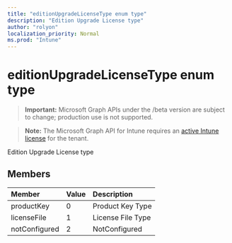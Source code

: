 ```yaml
---
title: "editionUpgradeLicenseType enum type"
description: "Edition Upgrade License type"
author: "rolyon"
localization_priority: Normal
ms.prod: "Intune"
---
```


# editionUpgradeLicenseType enum type

> **Important:** Microsoft Graph APIs under the /beta version are subject to change; production use is not supported.

> **Note:** The Microsoft Graph API for Intune requires an [active Intune license](https://go.microsoft.com/fwlink/?linkid=839381) for the tenant.

Edition Upgrade License type

## Members
|Member|Value|Description|
|:---|:---|:---|
|productKey|0|Product Key Type|
|licenseFile|1|License File Type|
|notConfigured|2|NotConfigured|





